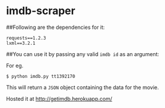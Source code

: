 imdb-scraper
============

##Following are the dependencies for it:

    requests==1.2.3
    lxml==3.2.1
    

##You can use it by passing any valid `imdb id` as an argument:

For eg.

    $ python imdb.py tt1392170
    
    
This will return a `JSON` object containing the data for the movie.

Hosted it at http://getimdb.herokuapp.com/
